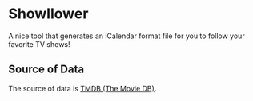 # Showllower

A nice tool that generates an iCalendar format file for you to follow your favorite TV shows!



## Source of Data
The source of data is [TMDB (The Movie DB)](https://www.themoviedb.org/).

